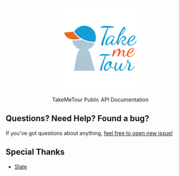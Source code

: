 <p align="center">
  <img src="https://raw.githubusercontent.com/takemetour/public-api/master/material/logo.png" alt="Slate: API Documentation Generator" width="226">
</p>

<p align="center">TakeMeTour Public API Documentation</p>

Questions? Need Help? Found a bug?
--------------------

If you've got questions about anything, [feel free to open new issue!](https://github.com/takemetour/public-api/issues/new)

Special Thanks
--------------------
- [Slate](https://lord.github.io/slate)
